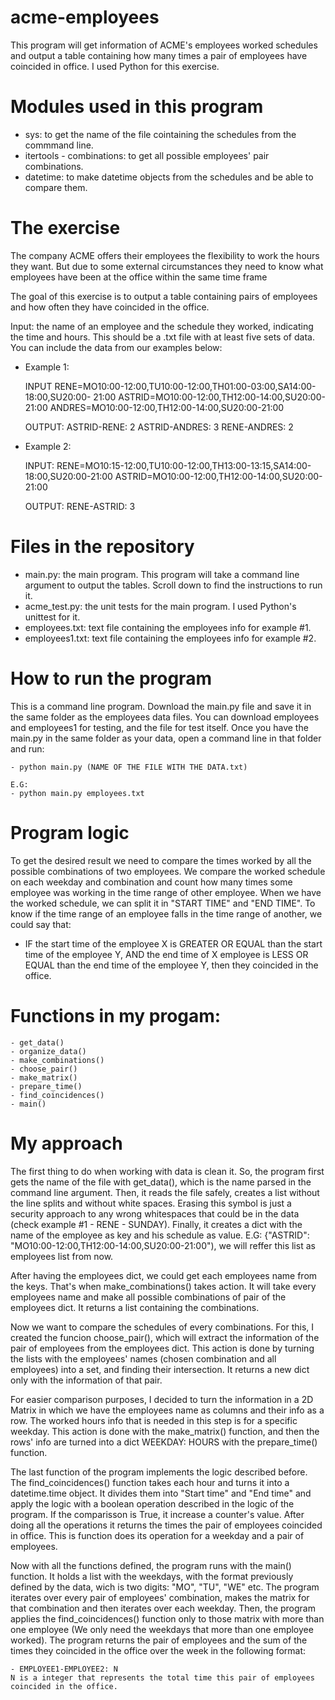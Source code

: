 # acme-employees
This program will get information of ACME's employees worked schedules and output a table containing how many times a pair of employees have coincided in office. I used Python for this exercise.

# Modules used in this program
  - sys: to get the name of the file cointaining the schedules from the commmand line.
  - itertools - combinations: to get all possible employees' pair combinations.
  - datetime: to make datetime objects from the schedules and be able to compare them.
 
# The exercise

The company ACME offers their employees the flexibility to work the hours they want. But due to some external circumstances they need to know what employees have been at the office within the same time frame

The goal of this exercise is to output a table containing pairs of employees and how often they have coincided in the office.

Input: the name of an employee and the schedule they worked, indicating the time and hours. This should be a .txt file with at least five sets of data. You can include the data from our examples below:

- Example 1:

  INPUT
  RENE=MO10:00-12:00,TU10:00-12:00,TH01:00-03:00,SA14:00-18:00,SU20:00- 21:00
  ASTRID=MO10:00-12:00,TH12:00-14:00,SU20:00-21:00
  ANDRES=MO10:00-12:00,TH12:00-14:00,SU20:00-21:00

  OUTPUT:
  ASTRID-RENE: 2
  ASTRID-ANDRES: 3
  RENE-ANDRES: 2

- Example 2:

  INPUT:
  RENE=MO10:15-12:00,TU10:00-12:00,TH13:00-13:15,SA14:00-18:00,SU20:00-21:00
  ASTRID=MO10:00-12:00,TH12:00-14:00,SU20:00-21:00

  OUTPUT:
  RENE-ASTRID: 3

# Files in the repository

- main.py: the main program. This program will take a command line argument to output the tables. Scroll down to find the instructions to run it.
- acme_test.py: the unit tests for the main program. I used Python's unittest for it. 
- employees.txt: text file containing the employees info for example #1.
- employees1.txt: text file containing the employees info for example #2.

# How to run the program

This is a command line program. Download the main.py file and save it in the same folder as the employees data files. You can download employees and employees1 for testing, and the file for test itself. Once you have the main.py in the same folder as your data, open a command line in that folder and run:

    - python main.py (NAME OF THE FILE WITH THE DATA.txt)
    
    E.G:
    - python main.py employees.txt

# Program logic

To get the desired result we need to compare the times worked by all the possible combinations of two employees. We compare the worked schedule on each weekday and combination and count how many times some employee was working in the time range of other employee. When we have the worked schedule, we can split it in "START TIME" and "END TIME". To know if the time range of an employee falls in the time range of another, we could say that:

  - IF the start time of the employee X is GREATER OR EQUAL than the start time of the employee Y, AND the end time of X employee is LESS OR EQUAL than the end time of the employee Y, then they coincided in the office.

  # Functions in my progam:
    - get_data()
    - organize_data()
    - make_combinations()
    - choose_pair()
    - make_matrix()
    - prepare_time()
    - find_coincidences()
    - main()
    
# My approach

The first thing to do when working with data is clean it. So, the program first gets the name of the file with get_data(), which is the name parsed in the command line argument. Then, it reads the file safely, creates a list without the line splits and without white spaces. Erasing this symbol is just a security approach to any wrong whitespaces that could be in the data (check example #1 - RENE - SUNDAY). Finally, it creates a dict with the name of the employee as key and his schedule as value. E.G: {"ASTRID": "MO10:00-12:00,TH12:00-14:00,SU20:00-21:00"), we will reffer this list as employees list from now.

After having the employees dict, we could get each employees name from the keys. That's when make_combinations() takes action. It will take every employees name and make all possible combinations of pair of the employees dict. It returns a list containing the combinations.

Now we want to compare the schedules of every combinations. For this, I created the funcion choose_pair(), which will extract the information of the pair of employees from the employees dict. This action is done by turning the lists with the employees' names (chosen combination and all employees) into a set, and finding their intersection. It returns a new dict only with the information of that pair.

For easier comparison purposes, I decided to turn the information in a 2D Matrix in which we have the employees name as columns and their info as a row. The worked hours info that is needed in this step is for a specific weekday. This action is done with the make_matrix() function, and then the rows' info are turned into a dict WEEKDAY: HOURS with the prepare_time() function.

The last function of the program implements the logic described before. The find_coincidences() function takes each hour and turns it into a datetime.time object. It divides them into "Start time" and "End time" and apply the logic with a boolean operation described in the logic of the program. If the comparisson is True, it increase a counter's value. After doing all the operations it returns the times the pair of employees coincided in office. This is function does its operation for a weekday and a pair of employees.

Now with all the functions defined, the program runs with the main() function. It holds a list with the weekdays, with the format previously defined by the data, wich is two digits: "MO", "TU", "WE" etc. The program iterates over every pair of employees' combination, makes the matrix for that combination and then iterates over each weekday. Then, the program applies the find_coincidences() function only to those matrix with more than one employee (We only need the weekdays that more than one employee worked). The program returns the pair of employees and the sum of the times they coincided in the office over the week in the following format:

    - EMPLOYEE1-EMPLOYEE2: N
    N is a integer that represents the total time this pair of employees coincided in the office.
